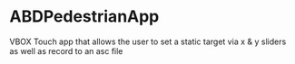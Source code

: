 # ABDPedestrianApp
VBOX Touch app that allows the user to set a static target via x &amp; y sliders as well as record to an asc file
